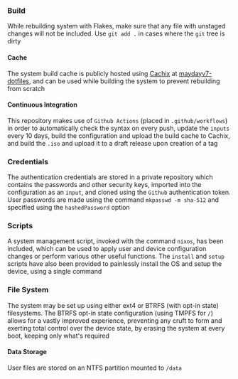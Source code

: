 ### Build
While rebuilding system with Flakes, make sure that any file with unstaged changes will not be included. Use `git add .` in cases where the `git` tree is dirty

#### Cache
The system build cache is publicly hosted using [Cachix](https://www.cachix.org) at [maydayv7-dotfiles](https://app.cachix.org/cache/maydayv7-dotfiles), and can be used while building the system to prevent rebuilding from scratch

#### Continuous Integration
This repository makes use of `Github Actions` (placed in `.github/workflows`) in order to automatically check the syntax on every push, update the `inputs` every 10 days, build the configuration and upload the build cache to Cachix, and build the `.iso` and upload it to a draft release upon creation of a tag

### Credentials
The authentication credentials are stored in a private repository which contains the passwords and other security keys, imported into the configuration as an `input`, and cloned using the `Github` authentication token. User passwords are made using the command `mkpasswd -m sha-512` and specified using the `hashedPassword` option

### Scripts
A system management script, invoked with the command `nixos`, has been included, which can be used to apply user and device configuration changes or perform various other useful functions. The `install` and `setup` scripts have also been provided to painlessly install the OS and setup the device, using a single command

### File System
The system may be set up using either ext4 or BTRFS (with opt-in state) filesystems. The BTRFS opt-in state configuration (using TMPFS for `/`) allows for a vastly improved experience, preventing any cruft to form and exerting total control over the device state, by erasing the system at every boot, keeping only what's required

#### Data Storage
User files are stored on an NTFS partition mounted to `/data`